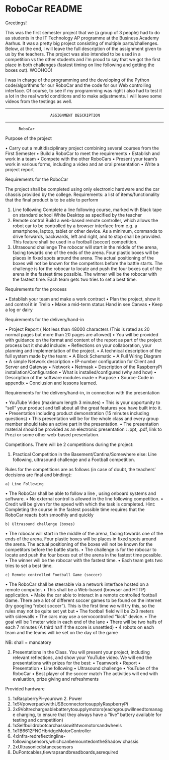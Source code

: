 # RoboCar README

Greetings!

This was the first semester project that we (a group of 3 people) had to do as students in the IT Technology AP programme at the Business Academy Aarhus. It was a pretty big project consisting of multiple parts/challenges. Below, at the end, I will leave the full description of the assignment given to us by the teachers. The project was also intended to be used in a competition vs the other students and i'm proud to say that we got the first place in both challenges (fastest timing on line following and getting the boxes out). WOOHOO!

I was in charge of the programming and the developing of the Python code/algorithms for our RoboCar and the code for our Web controlling interface. Of course, to see if my programming was right i also had to test it a lot in the real world conditions and to make adjustments. I will leave some videos from the testings as well.



----------------------------------------------------------------------------

                        ASSIGNMENT DESCRIPTION

----------------------------------------------------------------------------  

          RoboCar


Purpose of the project

• Carry out a multidisciplinary project combining several courses from the First Semester
• Build a RoboCar to meet the requirements
• Establish and work in a team
• Compete with the other RoboCars
• Present your team’s work in various forms, including a video and an oral presentation
• Write a project report


Requirements for the RoboCar

The project shall be completed using only electronic hardware and the car chassis provided by the college.
Requirements: a list of items/functionality that the final product is to be able to perform
1) Line following
Complete a line following course, marked with Black tape on standard school White Desktop as specified by the teacher
2) Remote control
Build a web-based remote controller, which allows the robot car to be controlled by a browser interface from e.g. a smartphone, laptop, tablet or other device. As a minimum, commands to drive forwards, backwards, left and right, and to stop shall be provided. This feature shall be used in a football (soccer) competition.
3) Ultrasound challenge
The robocar will start in the middle of the arena, facing towards one of the ends of the arena. Four plastic boxes will be places in fixed spots around the arena. The actual positioning of the boxes will not be known for the competitors before the battle starts.
The challenge is for the robocar to locate and push the four boxes out of the arena in the fastest time possible.
The winner will be the robocar with the fastest time.
Each team gets two tries to set a best time.


Requirements for the process

• Establish your team and make a work contract
• Plan the project, show it and control it in Trello
• Make a mid-term status Hand in see Canvas
• Keep a log or dairy


Requirements for the delivery/hand-in

 • Project Report ( Not less than 48000 characters (This is rated as 20 normal pages but more than 20 pages are allowed)
    • You will be provided with guidance on the format and content of the report as part of the project process but it should include:
       • Reflections on your collaboration, your planning and implementation of the project.
       • A technical description of the full system made by the team:
         • A Block Schematic
         • A Full Wiring Diagram
         • A simple Network description
            • IP-number configuration for Client and Server and Gateway
                • Network
                • Netmask
            • Description of the RaspberryPi installation/Configuration
                • What is installed/configured (why and how)
            • Description of the software modules made
                • Purpose
                • Source-Code in appendix
            • Conclusion and lessons learned.


Requirements for the delivery/hand-in, in connection with the presentation

• YouTube Video (maximum length 3 minutes)
    • This is your opportunity to “sell” your product and tell about all the great features you have built into it.
• Presentation including product demonstration (15 minutes including questions)
    • This presentation will be for the whole class and every group member should take an active part in the presentation.
    • The presentation material should be provided as an electronic presentation : .ppt, .pdf, link to Prezi or some other web-based presentation.


Competitions. There will be 2 competitions during the project:

1. Practical Competition in the Basement/Cantina/Somewhere else: Line following, ultrasound challenge and a Football competition.

Rules for the competitions are as follows (in case of doubt, the teachers’ decisions are final and binding):

    a) Line Following
• The RoboCar shall be able to follow a line , using onboard systems and software.
• No external control is allowed in the line following competition.
• Credit will be given for the speed with which the task is completed. Hint: Completing
the course in the fastest possible time requires that the RoboCar reacts both smoothly
and quickly

    b) Ultrasound challenge (boxes)
• The robocar will start in the middle of the arena, facing towards one of the ends of the arena. Four plastic boxes will be places in fixed spots around the arena. The actual positioning of the boxes will not be known for the competitors before the battle starts.
• The challenge is for the robocar to locate and push the four boxes out of the arena in the fastest time possible.
• The winner will be the robocar with the fastest time.
• Each team gets two tries to set a best time.

    c) Remote controlled Football Game (soccer)
• The RoboCar shall be steerable via a network interface hosted on a remote computer.
• This shall be a Web-based (browser and HTTP) application.
• Make the car able to interact in a remote controlled football Game. There are a lot of
different soccer games to be found on the internet (try googling “robot soccer”). This is the first time we will try this, so the rules may not be quite set yet but
• The football field will be 2x3 meters with sidewalls
• The cars may use a servocontrolled “kick” device.
• The goal will be 1 meter wide in each end of the lane
• There will be two halfs of each 7 minutes (A third half if the score is unsettled)
• 4 robots on each team and the teams will be set on the day of the game

  NB: shall = mandatory

2. Presentations in the Class. You will present your project, including relevant reflections, and show your YouTube video. We will end the presentations with prizes for the best:
• Teamwork
• Report
• Presentation
• Line following
• Ultrasound challenge
• YouTube of the RoboCar
• Best player of the soccer match
 The activities will end with evaluation, prize giving and refreshments

 Provided hardware
1. 1xRaspberryPi–yourown 2. Power
1. 1x5VpowerpackwithUSBconnectortosupplyRaspberryPi
 2. 2x9Voltrechargeablebatterytosupplymotors(eachgroupwillneedtomanage charging, to ensure that they always have a “live” battery available for testing and
 competition)
3. 1xSelfbuildrobotcarchassiswithtwomotorsandwheels
 4. 1xTB6612FNGHbridgeMotorController
 5. 4xInfra-redreflectingline-followingsensors,whichcanbemountedontheShadow
 chassis
 6. 2xUltrasonicdistancesensors
 7. DuPontcables,tiewrapsandbreadboards,asrequired
